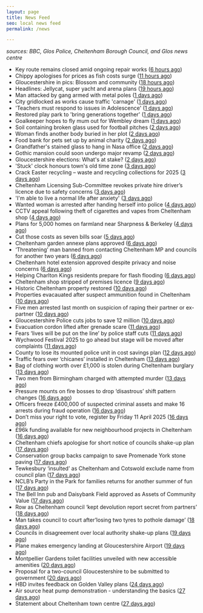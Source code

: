 ```yaml
---
layout: page
title: News Feed
seo: local news feed
permalink: /news

---
```


_sources: BBC, Glos Police, Cheltenham Borough Council, and Glos news centre_

<!-- news_marker starts -->
- Key route remains closed amid ongoing repair works ([6 hours ago](https://www.bbc.com/news/articles/cqx493jqx0jo))
- Chippy apologises for prices as fish costs surge ([11 hours ago](https://www.bbc.com/news/articles/cx2w4lqz73no))
- Gloucestershire in pics: Blossom and community ([18 hours ago](https://www.bbc.com/news/articles/cy9vj3jqjw0o))
- Headlines: Jellycat, super yacht and arena plans ([19 hours ago](https://www.bbc.com/news/articles/ce92ge1xemro))
- Man attacked by gang armed with metal poles ([1 days ago](https://www.bbc.com/news/articles/cj3xe562vk1o))
- City gridlocked as works cause traffic 'carnage' ([1 days ago](https://www.bbc.com/news/articles/cvgpm33k2zzo))
- 'Teachers must respond to issues in Adolescence' ([1 days ago](https://www.bbc.com/news/articles/cyvq7qqrvy0o))
- Restored play park to 'bring generations together' ([1 days ago](https://www.bbc.com/news/articles/ckgemkgryl9o))
- Goalkeeper hopes to fly mum out for Wembley dream ([1 days ago](https://www.bbc.com/news/articles/cd02e2pymjyo))
- Soil containing broken glass used for football pitches ([2 days ago](https://www.bbc.com/news/articles/cly52n7l3ryo))
- Woman finds another body buried in her plot ([2 days ago](https://www.bbc.com/news/articles/cq80q7kj3k3o))
- Food bank for pets set up by animal charity ([2 days ago](https://www.bbc.com/news/articles/c15v338xdqqo))
- Grandfather's stained glass to hang in Nasa office ([2 days ago](https://www.bbc.com/news/articles/cly5v53e144o))
- Gothic mansion could soon undergo major revamp ([2 days ago](https://www.bbc.com/news/articles/crldnw9rerzo))
- Gloucestershire elections: What's at stake? ([2 days ago](https://www.bbc.com/news/articles/c74323j87xqo))
- 'Stuck' clock honours town's old time zone ([3 days ago](https://www.bbc.com/news/articles/cvgqljz57l0o))
- Crack Easter recycling – waste and recycling collections for 2025 ([3 days ago](https://www.cheltenham.gov.uk/news/article/3002/crack_easter_recycling_%E2%80%93_waste_and_recycling_collections_for_2025))
- Cheltenham Licensing Sub-Committee revokes private hire driver’s licence due to safety concerns ([3 days ago](https://www.cheltenham.gov.uk/news/article/3001/cheltenham_licensing_sub-committee_revokes_private_hire_drivers_licence_due_to_safety_concerns))
- 'I'm able to live a normal life after anxiety' ([3 days ago](https://www.bbc.com/news/articles/cq8yjng9vkeo))
- Wanted woman is arrested after handing herself into police ([4 days ago](https://gloucesternewscentre.co.uk/wanted-woman-is-arrested-after-handing-herself-into-police/))
- CCTV appeal following theft of cigarettes and vapes from Cheltenham shop ([4 days ago](https://gloucesternewscentre.co.uk/cctv-appeal-following-theft-of-cigarettes-and-vapes-from-cheltenham-shop/))
- Plans for 5,000 homes on farmland near Sharpness & Berkeley ([4 days ago](https://www.bbc.co.uk/sounds/play/p0l1v3k3))
- Cut those costs as seven bills soar ([5 days ago](https://www.bbc.co.uk/sounds/play/p0l1mstk))
- Cheltenham garden annexe plans approved ([6 days ago](https://gloucesternewscentre.co.uk/cheltenham-garden-annexe-plans-approved/))
- ‘Threatening’ man banned from contacting Cheltenham MP and councils for another two years ([6 days ago](https://gloucesternewscentre.co.uk/threatening-man-banned-from-contacting-cheltenham-mp-and-councils-for-another-two-years/))
- Cheltenham hotel extension approved despite privacy and noise concerns ([6 days ago](https://gloucesternewscentre.co.uk/cheltenham-hotel-extension-approved-despite-privacy-and-noise-concerns/))
- Helping Charlton Kings residents prepare for flash flooding ([6 days ago](https://www.cheltenham.gov.uk/news/article/3000/helping_charlton_kings_residents_prepare_for_flash_flooding))
- Cheltenham shop stripped of premises licence ([9 days ago](https://gloucesternewscentre.co.uk/cheltenham-shop-stripped-of-premises-licence/))
- Historic Cheltenham property restored ([10 days ago](https://gloucesternewscentre.co.uk/historic-cheltenham-property-restored/))
- Properties evacauated after suspect ammunition found in Cheltenham ([10 days ago](https://gloucesternewscentre.co.uk/propeties-evacauated-after-suspect-ammuintion-found-in-cheltenham/))
- Five men arrested last month on suspicion of raping their partner or ex-partner ([10 days ago](https://gloucesternewscentre.co.uk/five-men-arrested-last-month-on-suspicion-of-raping-their-partner-or-ex-partner/))
- Gloucestershire Police cuts jobs to save 12 million ([10 days ago](https://www.bbc.co.uk/sounds/play/p0l0mzhx))
- Evacuation cordon lifted after grenade scare ([11 days ago](https://gloucesternewscentre.co.uk/evacuation-cordon-lifted-after-grenade-scare/))
- Fears ‘lives will be put on the line’ by police staff cuts ([11 days ago](https://gloucesternewscentre.co.uk/fears-lives-will-be-put-on-the-line-by-police-staff-cuts/))
- Wychwood Festival 2025 to go ahead but stage will be moved after complaints ([11 days ago](https://gloucesternewscentre.co.uk/wychwood-festival-2025-to-go-ahead-but-stage-will-be-moved-after-complaints/))
- County to lose its mounted police unit in cost savings plan ([12 days ago](https://gloucesternewscentre.co.uk/county-to-lose-its-mounted-police-unit-in-cost-savings-plan/))
- Traffic fears over ‘chicanes’ installed in Cheltenham ([13 days ago](https://gloucesternewscentre.co.uk/traffic-fears-over-chicanes-installed-in-cheltenham/))
- Bag of clothing worth over £1,000 is stolen during Cheltenham burglary ([13 days ago](https://gloucesternewscentre.co.uk/bag-of-clothing-worth-over-1000-is-stolen-during-cheltenham-burglary/))
- Two men from Birmingham charged with attempted murder ([13 days ago](https://gloucesternewscentre.co.uk/two-men-from-birmingham-charged-with-attempted-murder/))
- Pressure mounts on fire bosses to drop ‘disastrous’ shift pattern changes ([16 days ago](https://gloucesternewscentre.co.uk/pressure-mounts-on-fire-bosses-to-drop-disastrous-shift-pattern-changes/))
- Officers freeze £400,000 of suspected criminal assets and make 16 arrests during fraud operation ([16 days ago](https://gloucesternewscentre.co.uk/officers-freeze-400000-of-suspected-criminal-assets-and-make-16-arrests-during-fraud-operation/))
- Don’t miss your right to vote, register by Friday 11 April 2025 ([16 days ago](https://www.cheltenham.gov.uk/news/article/2999/dont_miss_your_right_to_vote_register_by_friday_11_april_2025))
- £96k funding available for new neighbourhood projects in Cheltenham ([16 days ago](https://www.cheltenham.gov.uk/news/article/2998/96k_funding_available_for_new_neighbourhood_projects_in_cheltenham))
- Cheltenham chiefs apologise for short notice of councils shake-up plan ([17 days ago](https://gloucesternewscentre.co.uk/cheltenham-chiefs-apologise-for-short-notice-of-councils-shake-up-plan/))
- Conservation group backs campaign to save Promenade York stone paving ([17 days ago](https://gloucesternewscentre.co.uk/conservation-group-backs-campaign-to-save-promenade-york-stone-paving/))
- Tewkesbury ‘insulted’ as Cheltenham and Cotswold exclude name from council plan ([17 days ago](https://gloucesternewscentre.co.uk/tewkesbury-insulted-as-cheltenham-and-cotswold-exclude-name-from-council-plan/))
- NCLB’s Party in the Park for families returns for another summer of fun ([17 days ago](https://www.cheltenham.gov.uk/news/article/2997/nclbs_party_in_the_park_for_families_returns_for_another_summer_of_fun))
- The Bell Inn pub and Daisybank Field approved as Assets of Community Value ([17 days ago](https://www.cheltenham.gov.uk/news/article/2996/the_bell_inn_pub_and_daisybank_field_approved_as_assets_of_community_value))
- Row as Cheltenham council ‘kept devolution report secret from partners’ ([18 days ago](https://gloucesternewscentre.co.uk/row-as-cheltenham-council-kept-devolution-report-secret-from-partners/))
- Man takes council to court after’losing two tyres to pothole damage’ ([18 days ago](https://gloucesternewscentre.co.uk/man-takes-council-to-court-afterlosing-two-tyres-to-pothole-damage/))
- Councils in disagreement over local authority shake-up plans ([19 days ago](https://gloucesternewscentre.co.uk/councils-in-disagreement-over-local-authority-shake-up-plans/))
- Plane makes emergency landing at Gloucestershire Airport ([19 days ago](https://gloucesternewscentre.co.uk/plane-makes-emergency-landing-at-gloucestershire-airport/))
- Montpellier Gardens toilet facilities unveiled with new accessible amenities ([20 days ago](https://www.cheltenham.gov.uk/news/article/2995/montpellier_gardens_toilet_facilities_unveiled_with_new_accessible_amenities))
- Proposal for a two-council Gloucestershire to be submitted to government ([20 days ago](https://www.cheltenham.gov.uk/news/article/2994/proposal_for_a_two-council_gloucestershire_to_be_submitted_to_government))
- HBD invites feedback on Golden Valley plans ([24 days ago](https://www.cheltenham.gov.uk/news/article/2993/hbd_invites_feedback_on_golden_valley_plans))
- Air source heat pump demonstration - understanding the basics ([27 days ago](https://www.cheltenham.gov.uk/news/article/2992/air_source_heat_pump_demonstration_-_understanding_the_basics))
- Statement about Cheltenham town centre ([27 days ago](https://www.cheltenham.gov.uk/news/article/2991/statement_about_cheltenham_town_centre))

<!-- news_marker ends -->
